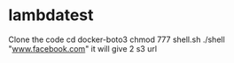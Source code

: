 # lambdatest

Clone the code 
cd docker-boto3
chmod 777 shell.sh
./shell "www.facebook.com"
it will give 2 s3 url
